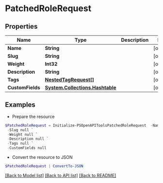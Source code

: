 # PatchedRoleRequest
## Properties

Name | Type | Description | Notes
------------ | ------------- | ------------- | -------------
**Name** | **String** |  | [optional] 
**Slug** | **String** |  | [optional] 
**Weight** | **Int32** |  | [optional] 
**Description** | **String** |  | [optional] 
**Tags** | [**NestedTagRequest[]**](NestedTagRequest.md) |  | [optional] 
**CustomFields** | [**System.Collections.Hashtable**](AnyType.md) |  | [optional] 

## Examples

- Prepare the resource
```powershell
$PatchedRoleRequest = Initialize-PSOpenAPIToolsPatchedRoleRequest  -Name null `
 -Slug null `
 -Weight null `
 -Description null `
 -Tags null `
 -CustomFields null
```

- Convert the resource to JSON
```powershell
$PatchedRoleRequest | ConvertTo-JSON
```

[[Back to Model list]](../README.md#documentation-for-models) [[Back to API list]](../README.md#documentation-for-api-endpoints) [[Back to README]](../README.md)

